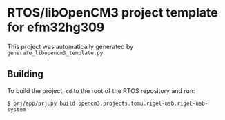# RTOS/libOpenCM3 project template for efm32hg309

This project was automatically generated by `generate_libopencm3_template.py`

## Building

To build the project, `cd` to the root of the RTOS repository and run:

    $ prj/app/prj.py build opencm3.projects.tomu.rigel-usb.rigel-usb-system
